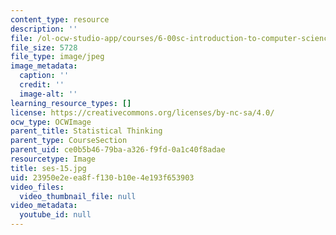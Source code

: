 ```yaml
---
content_type: resource
description: ''
file: /ol-ocw-studio-app/courses/6-00sc-introduction-to-computer-science-and-programming-spring-2011/23950e2eea8ff130b10e4e193f653903_ses-15.jpg
file_size: 5728
file_type: image/jpeg
image_metadata:
  caption: ''
  credit: ''
  image-alt: ''
learning_resource_types: []
license: https://creativecommons.org/licenses/by-nc-sa/4.0/
ocw_type: OCWImage
parent_title: Statistical Thinking
parent_type: CourseSection
parent_uid: ce0b5b46-79ba-a326-f9fd-0a1c40f8adae
resourcetype: Image
title: ses-15.jpg
uid: 23950e2e-ea8f-f130-b10e-4e193f653903
video_files:
  video_thumbnail_file: null
video_metadata:
  youtube_id: null
---
```

